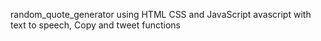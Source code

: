 random_quote_generator using HTML
CSS and JavaScript avascript with text to speech, 
Copy and tweet functions 


